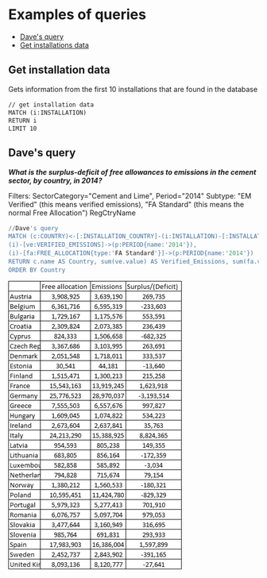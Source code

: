 # Examples of queries

* [Dave's query](#daves-query)
* [Get installations data](#get-installation-data)


## Get installation data

Gets information from the first 10 installations that are found in the database

```
// get installation data
MATCH (i:INSTALLATION)
RETURN i
LIMIT 10
```

## Dave's query

_**What is the surplus-deficit of free allowances to emissions in the cement sector, by country, in 2014?**_

Filters: SectorCategory="Cement and Lime", Period="2014"
Subtype: "EM Verified" (this means verified emissions), "FA Standard" (this means the normal Free Allocation")
RegCtryName

``` sql
//Dave's query
MATCH (c:COUNTRY)<-[:INSTALLATION_COUNTRY]-(i:INSTALLATION)-[:INSTALLATION_SECTOR]->(s:SECTOR{name:'Cement and Lime'}),
(i)-[ve:VERIFIED_EMISSIONS]->(p:PERIOD{name:'2014'}),
(i)-[fa:FREE_ALLOCATION{type:'FA Standard'}]->(p:PERIOD{name:'2014'})
RETURN c.name AS Country, sum(ve.value) AS Verified_Emissions, sum(fa.value) AS Free_Allocations, sum(ve.value) - sum(fa.value) AS Surplus_Deficit
ORDER BY Country
```

![Dave's query result](docs/images/daves_query_output.png)
